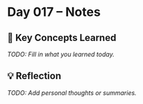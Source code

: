 # Day 017 – Notes

## 🔑 Key Concepts Learned

_TODO: Fill in what you learned today._

## 💡 Reflection

_TODO: Add personal thoughts or summaries._
